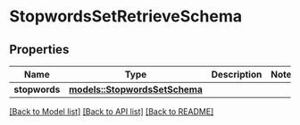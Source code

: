 # StopwordsSetRetrieveSchema

## Properties

Name | Type | Description | Notes
------------ | ------------- | ------------- | -------------
**stopwords** | [**models::StopwordsSetSchema**](StopwordsSetSchema.md) |  | 

[[Back to Model list]](../README.md#documentation-for-models) [[Back to API list]](../README.md#documentation-for-api-endpoints) [[Back to README]](../README.md)


